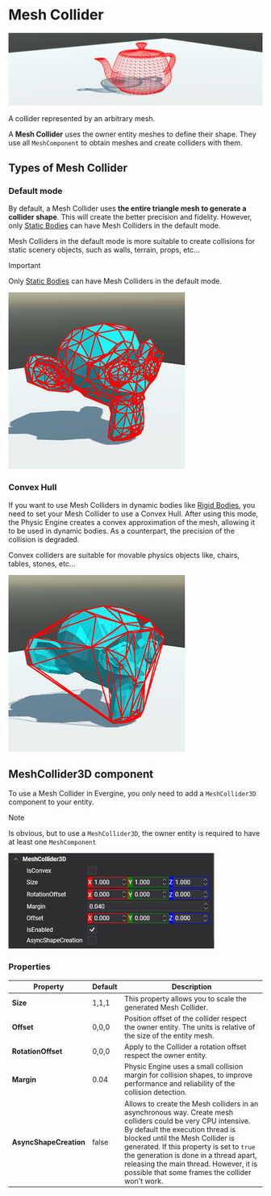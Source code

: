 # Mesh Collider

![Mesh Collider](images/mesh_collider.png)

A collider represented by an arbitrary mesh.

A **Mesh Collider** uses the owner entity meshes to define their shape. They use all `MeshComponent` to obtain meshes and create colliders with them.

## Types of Mesh Collider

### Default mode

By default, a Mesh Collider uses **the entire triangle mesh to generate a collider shape**. This will create the better precision and fidelity. However, only [Static Bodies](../physic_bodies/static_bodies.md) can have Mesh Colliders in the default mode.

Mesh Colliders in the default mode is more suitable to create collisions for static scenery objects, such as walls, terrain, props, etc...

> [!IMPORTANT]
> Only [Static Bodies](../physic_bodies/static_bodies.md) can have Mesh Colliders in the default mode.

![Mesh](images/mesh_collider_full.png)

### Convex Hull

If you want to use Mesh Colliders in dynamic bodies like [Rigid Bodies](../physic_bodies/rigid_bodies.md), you need to set your Mesh Collider to use a Convex Hull. After using this mode, the Physic Engine creates a convex approximation of the mesh, allowing it to be used in dynamic bodies. As a counterpart, the precision of the collision is degraded.

Convex colliders are suitable for movable physics objects like, chairs, tables, stones, etc...

![Mesh](images/mesh_collider_convex.png)

## MeshCollider3D component

To use a Mesh Collider in Evergine, you only need to add a `MeshCollider3D` component to your entity.

> [!NOTE]
> Is obvious, but to use a `MeshCollider3D`, the owner entity is required to have at least one `MeshComponent`

![MeshCollider3D](images/meshcollider3d_component.png)

### Properties

| Property | Default | Description | 
| --- | --- | --- |
| **Size** | 1,1,1 | This property allows you to scale the generated Mesh Collider. | 
| **Offset** | 0,0,0 | Position offset of the collider respect the owner entity. The units is relative of the size of the entity mesh. | 
| **RotationOffset** | 0,0,0 | Apply to the Collider a rotation offset respect the owner entity. | 
| **Margin** | 0.04 | Physic Engine uses a small collision margin for collision shapes, to improve performance and reliability of the collision detection. | 
| **AsyncShapeCreation** | false | Allows to create the Mesh colliders in an asynchronous way. Create mesh colliders could be very CPU intensive. By default the execution thread is blocked until the Mesh Collider is generated. If this property is set to `true` the generation is done in a thread apart, releasing the main thread. However, it is possible that some frames the collider won't work. | 